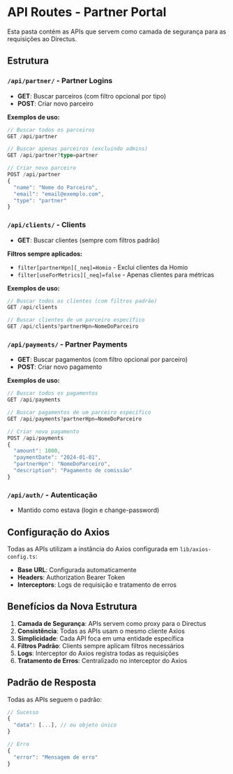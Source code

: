 # API Routes - Partner Portal

Esta pasta contém as APIs que servem como camada de segurança para as requisições ao Directus.

## Estrutura

### `/api/partner/` - Partner Logins
- **GET**: Buscar parceiros (com filtro opcional por tipo)
- **POST**: Criar novo parceiro

**Exemplos de uso:**
```typescript
// Buscar todos os parceiros
GET /api/partner

// Buscar apenas parceiros (excluindo admins)
GET /api/partner?type=partner

// Criar novo parceiro
POST /api/partner
{
  "name": "Nome do Parceiro",
  "email": "email@exemplo.com",
  "type": "partner"
}
```

### `/api/clients/` - Clients
- **GET**: Buscar clientes (sempre com filtros padrão)

**Filtros sempre aplicados:**
- `filter[partnerHpn][_neq]=Homio` - Exclui clientes da Homio
- `filter[useForMetrics][_neq]=false` - Apenas clientes para métricas

**Exemplos de uso:**
```typescript
// Buscar todos os clientes (com filtros padrão)
GET /api/clients

// Buscar clientes de um parceiro específico
GET /api/clients?partnerHpn=NomeDoParceiro
```

### `/api/payments/` - Partner Payments
- **GET**: Buscar pagamentos (com filtro opcional por parceiro)
- **POST**: Criar novo pagamento

**Exemplos de uso:**
```typescript
// Buscar todos os pagamentos
GET /api/payments

// Buscar pagamentos de um parceiro específico
GET /api/payments?partnerHpn=NomeDoParceiro

// Criar novo pagamento
POST /api/payments
{
  "amount": 1000,
  "paymentDate": "2024-01-01",
  "partnerHpn": "NomeDoParceiro",
  "description": "Pagamento de comissão"
}
```

### `/api/auth/` - Autenticação
- Mantido como estava (login e change-password)

## Configuração do Axios

Todas as APIs utilizam a instância do Axios configurada em `lib/axios-config.ts`:

- **Base URL**: Configurada automaticamente
- **Headers**: Authorization Bearer Token
- **Interceptors**: Logs de requisição e tratamento de erros

## Benefícios da Nova Estrutura

1. **Camada de Segurança**: APIs servem como proxy para o Directus
2. **Consistência**: Todas as APIs usam o mesmo cliente Axios
3. **Simplicidade**: Cada API foca em uma entidade específica
4. **Filtros Padrão**: Clients sempre aplicam filtros necessários
5. **Logs**: Interceptor do Axios registra todas as requisições
6. **Tratamento de Erros**: Centralizado no interceptor do Axios

## Padrão de Resposta

Todas as APIs seguem o padrão:
```typescript
// Sucesso
{
  "data": [...], // ou objeto único
}

// Erro
{
  "error": "Mensagem de erro"
}
``` 